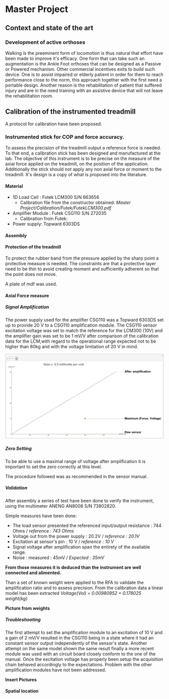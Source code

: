# Master Project

## Context and state of the art

### Development of active orthoses

Walking is the preeminent form of locomotion is thus natural that effort have been made to improve it's efficacy.
One form that can take such an augmentation is the Ankle Foot orthoses that can be designed as a Passive or Powered mechanism. Other commercial incentives exits to build such device.
One is to assist impaired or elderly patient in order for them to reach performance close to the norm, this approach together with the first need a portable design.
Another reason is the rehabilitation of patient that suffered injury and are in the need training with an assistive device that will not leave the rehabilitation room.


## Calibration of the instrumented treadmill

A protocol for calibration have been proposed.

### Instrumented stick for COP and force accuracy.

To assess the precision of the treadmill output a reference force is needed.
To that end, a calibration stick has been designed and manufactured at the lab.
The objective of this instrument is to be precise on the measure of the axial force applied on the treadmill, on the position of the application.
Additionally the stick should not apply any non axial force or moment to the treadmill.
It's design is a copy of what is proposed into the literature.

#### Material

* 1D Load Cell : Futek LCM300 S/N 663656
  * Calibration file from the constructor obtained: _Master Project/Calibration/Futek/FutekLCM300.pdf_
* Amplifier Module : Futek CSG110 S/N 272035
  * Calibration from Futek:
* Power supply: Topward 6303DS

#### Assembly

#### Protection of the treadmill


To protect the rubber band from the pressure applied by the sharp point a protective measure is needed.
The constraints are that a protective layer need to be thin to avoid creating moment and sufficiently adherent
so that the point does not move.

A  plate of mdf was used.

#### Axial Force measure
##### Signal Amplification

The power supply used for the amplifier CSG110 was a Topward 6303DS set up to provide 20 V to a CSG110 amplification module.
The CSG110 sensor excitation voltage was set to match the reference for the LCM300 (10V) and the amplifier gain was set to be 1 mV/V after comparison of the calibration data for the LCM,with regard to the operational range expected not to be higher than 80kg and with the voltage limitation of 20 V in mind.

![Voltage range as a function of gain](/assets/gain_choice.gif)


##### Zero Setting

To be able to use a maximal range of voltage after amplification it is important to set the zero correctly at this level.

The procedure followed was as recommended in the sensor manual.

##### Validation

After assembly a series of test have been done to verify the instrument, using the multimeter ANENG AN8008 S/N 73802820.

Simple measures have been done:
* The load sensor presented the referenced input/output resistance :  744 Ohms / _reference : 743 Ohms_
* Voltage out from the power supply :  20.2V / _reference : 20.1V_
* Excitation at sensor's pin : 10 V / _reference : 10 V_
* Signal voltage after amplification span the entirety of the available range.
* Noise : measured : 45mV / _Expected : 35mV_

__From those measures it is deduced than the instrument are well connected and alimented.__

Than a set of known weight were applied to the RFA to validate the amplification ratio and to assess precision.
From the calibration data a linear model has been extracted _Voltage(Vol) = 0.00980952 + 0.178025 weight(kg)_

__Picture from weights__


##### Troubleshooting

The first attempt to set the amplification module to an excitation of 10 V and a gain of 2 mV/V resulted in the CSG110 being in a state where it had an constant sensor output independently of the sensor's state.
Another attempt on the same model shown the same result finally a more recent module was used with an circuit board closely conform to the one of the manual.
Once the excitation voltage has properly been setup the acquisition chain behaved accordingly to the expectations.
Problem with the other amplification modules have not been addressed.

**Insert Pictures**

#### Spatial location
